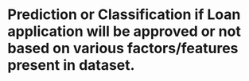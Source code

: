 # Prediction or Classification if Loan application will be approved or not based on various factors/features present in dataset.

